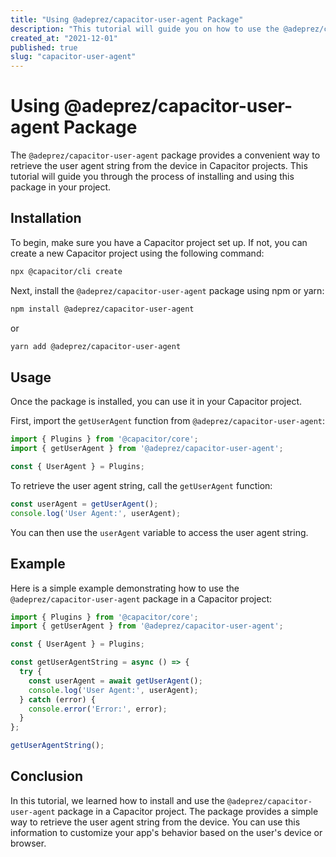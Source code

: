 ```yaml
---
title: "Using @adeprez/capacitor-user-agent Package"
description: "This tutorial will guide you on how to use the @adeprez/capacitor-user-agent package in your Capacitor project."
created_at: "2021-12-01"
published: true
slug: "capacitor-user-agent"
---
```


# Using @adeprez/capacitor-user-agent Package

The `@adeprez/capacitor-user-agent` package provides a convenient way to retrieve the user agent string from the device in Capacitor projects. This tutorial will guide you through the process of installing and using this package in your project.

## Installation

To begin, make sure you have a Capacitor project set up. If not, you can create a new Capacitor project using the following command:

```bash
npx @capacitor/cli create
```

Next, install the `@adeprez/capacitor-user-agent` package using npm or yarn:

```bash
npm install @adeprez/capacitor-user-agent
```

or

```bash
yarn add @adeprez/capacitor-user-agent
```

## Usage

Once the package is installed, you can use it in your Capacitor project.

First, import the `getUserAgent` function from `@adeprez/capacitor-user-agent`:

```javascript
import { Plugins } from '@capacitor/core';
import { getUserAgent } from '@adeprez/capacitor-user-agent';

const { UserAgent } = Plugins;
```

To retrieve the user agent string, call the `getUserAgent` function:

```javascript
const userAgent = getUserAgent();
console.log('User Agent:', userAgent);
```

You can then use the `userAgent` variable to access the user agent string.

## Example

Here is a simple example demonstrating how to use the `@adeprez/capacitor-user-agent` package in a Capacitor project:

```javascript
import { Plugins } from '@capacitor/core';
import { getUserAgent } from '@adeprez/capacitor-user-agent';

const { UserAgent } = Plugins;

const getUserAgentString = async () => {
  try {
    const userAgent = await getUserAgent();
    console.log('User Agent:', userAgent);
  } catch (error) {
    console.error('Error:', error);
  }
};

getUserAgentString();
```

## Conclusion

In this tutorial, we learned how to install and use the `@adeprez/capacitor-user-agent` package in a Capacitor project. The package provides a simple way to retrieve the user agent string from the device. You can use this information to customize your app's behavior based on the user's device or browser.